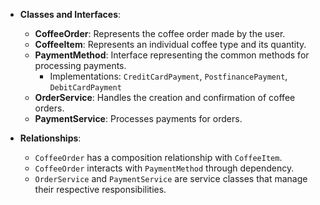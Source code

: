 - **Classes and Interfaces**:
    - **CoffeeOrder**: Represents the coffee order made by the user.
    - **CoffeeItem**: Represents an individual coffee type and its quantity.
    - **PaymentMethod**: Interface representing the common methods for processing payments.
        - Implementations: `CreditCardPayment`, `PostfinancePayment`, `DebitCardPayment`
    - **OrderService**: Handles the creation and confirmation of coffee orders.
    - **PaymentService**: Processes payments for orders.

- **Relationships**:
    - `CoffeeOrder` has a composition relationship with `CoffeeItem`.
    - `CoffeeOrder` interacts with `PaymentMethod` through dependency.
    - `OrderService` and `PaymentService` are service classes that manage their respective responsibilities.
